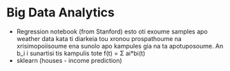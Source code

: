 
# Big Data Analytics
- Regression notebook (from Stanford)
	esto oti exoume samples apo weather data kata ti diarkeia tou xronou prospathoume na xrisimopoiisoume ena sunolo apo kampules gia na ta apotuposoume. An b_i i sunartisi tis kampulis  tote f(t) = Σ ai*bi(t) 
- sklearn (houses - income prediction)